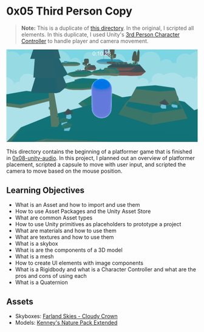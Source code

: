 # 0x05 Third Person Copy

>**Note:** This is a duplicate of [this directory](../0x05-unity-assets_models_textures). In the original, I scripted all elements. In this duplicate, I used Unity's [3rd Person Character Controller](https://assetstore.unity.com/packages/essentials/starter-assets-third-person-character-controller-196526) to handle player and camera movement.

![Screenshot of game. A blue and purple capsule sits on an island overlooking several islands before it. Beneath them are clouds. In the distance is a red flag with a seahorse on it.](../images/0x05-3rd_copy_screengrab.png)

This directory contains the beginning of a platformer game that is finished in [0x08-unity-audio](../0x08-unity-audio). In this project, I planned out an overview of platformer placement, scripted a capsule to move with user input, and scripted the camera to move based on the mouse position. 

## Learning Objectives
- What is an Asset and how to import and use them
- How to use Asset Packages and the Unity Asset Store
- What are common Asset types
- How to use Unity primitives as placeholders to prototype a project
- What are materials and how to use them
- What are textures and how to use them
- What is a skybox
- What is are the components of a 3D model
- What is a mesh
- How to create UI elements with image components
- What is a Rigidbody and what is a Character Controller and what are the pros and cons of using each
- What is a Quaternion

## Assets
- Skyboxes: [Farland Skies - Cloudy Crown](https://assetstore.unity.com/packages/2d/textures-materials/sky/farland-skies-cloudy-crown-60004)
- Models: [Kenney's Nature Pack Extended](https://kenney.nl/assets/nature-pack-extended)

